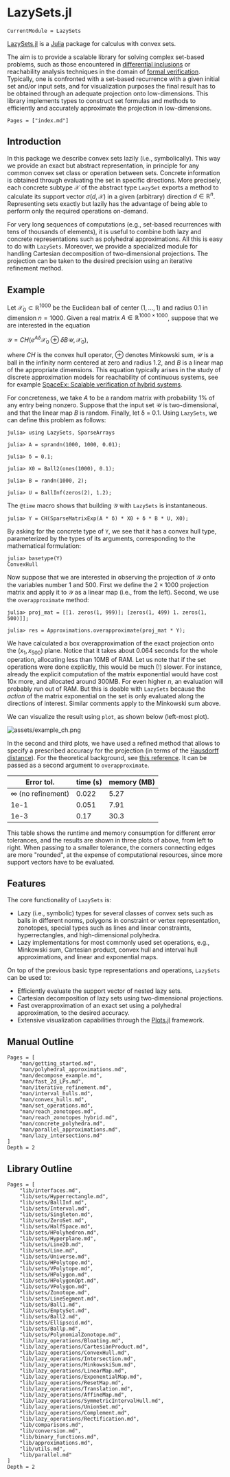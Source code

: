 # LazySets.jl

```@meta
CurrentModule = LazySets
```

[LazySets.jl](http://github.com/JuliaReach/LazySets.jl) is a [Julia](http://julialang.org) package for calculus with convex
sets.

The aim is to provide a scalable library for solving complex set-based problems,
such as those encountered in
[differential inclusions](https://en.wikipedia.org/wiki/Differential_inclusion)
or reachability analysis techniques in the domain of
[formal verification](https://en.wikipedia.org/wiki/Formal_verification).
Typically, one is confronted with a set-based recurrence with a given initial
set and/or input sets, and for visualization purposes the final result has to be
obtained through an adequate projection onto low-dimensions.
This library implements types to construct set formulas and methods to
efficiently and accurately approximate the projection in low-dimensions.

```@contents
Pages = ["index.md"]
```

## Introduction

In this package we describe convex sets lazily (i.e., symbolically).
This way we provide an exact but abstract representation, in principle for any
common convex set class or operation between sets.
Concrete information is obtained through evaluating the set in specific
directions.
More precisely, each concrete subtype $\mathcal{X}$ of the abstract type
`LazySet` exports a method to calculate its support vector
$σ(d, \mathcal{X})$ in a given (arbitrary) direction $d \in \mathbb{R}^n$.
Representing sets exactly but lazily has the advantage of being able to perform
only the required operations on-demand.

For very long sequences of computations (e.g., set-based recurrences with tens
of thousands of elements), it is useful to combine both lazy and concrete
representations such as polyhedral approximations.
All this is easy to do with `LazySets`.
Moreover, we provide a specialized module for handling Cartesian decomposition
of two-dimensional projections.
The projection can be taken to the desired precision using an iterative
refinement method.

## Example

Let $\mathcal{X}_0 \subset \mathbb{R}^{1000}$ be the Euclidean ball of center
$(1, \ldots, 1)$ and radius $0.1$ in dimension $n=1000$.
Given a real matrix $A \in \mathbb{R}^{1000 \times 1000}$, suppose that we are
interested in the equation

$\mathcal{Y} = CH(e^{A δ} \mathcal{X}_0 ⊕ δ B\mathcal{U}, \mathcal{X}_0),$

where $CH$ is the convex hull operator, $⊕$ denotes Minkowski sum, $\mathcal{U}$
is a ball in the infinity norm centered at zero and radius $1.2$, and $B$ is a
linear map of the appropriate dimensions.
This equation typically arises in the study of discrete approximation models for
reachability of continuous systems, see for example
[SpaceEx: Scalable verification of hybrid systems](https://github.com/JuliaReach/Reachability.jl/wiki/References#frehse2011spaceex).

For concreteness, we take $A$ to be a random matrix with probability $1\%$ of
any entry being nonzero.
Suppose that the input set $\mathcal{U}$ is two-dimensional, and that the linear
map $B$ is random.
Finally, let δ = 0.1.
Using `LazySets`, we can define this problem as follows:

```jldoctest index_label
julia> using LazySets, SparseArrays

julia> A = sprandn(1000, 1000, 0.01);

julia> δ = 0.1;

julia> X0 = Ball2(ones(1000), 0.1);

julia> B = randn(1000, 2);

julia> U = BallInf(zeros(2), 1.2);
```

The `@time` macro shows that building $\mathcal{Y}$ with `LazySets` is
instantaneous.

```jldoctest index_label
julia> Y = CH(SparseMatrixExp(A * δ) * X0 + δ * B * U, X0);
```

By asking for the concrete type of `Y`, we see that it has a convex hull type,
parameterized by the types of its arguments, corresponding to the mathematical
formulation:

```jldoctest index_label
julia> basetype(Y)
ConvexHull
```

Now suppose that we are interested in observing the projection of $\mathcal{Y}$
onto the variables number 1 and 500.
First we define the $2×1000$ projection matrix and apply it to $\mathcal{Y}$ as
a linear map (i.e., from the left).
Second, we use the `overapproximate` method:

```jldoctest index_label
julia> proj_mat = [[1. zeros(1, 999)]; [zeros(1, 499) 1. zeros(1, 500)]];

julia> res = Approximations.overapproximate(proj_mat * Y);
```

We have calculated a box overapproximation of the exact projection onto the
$(x_1, x_{500})$ plane.
Notice that it takes about 0.064 seconds for the whole operation, allocating
less than 10MB of RAM.
Let us note that if the set operations were done explicitly, this would be much
(!) slower.
For instance, already the explicit computation of the matrix exponential would
have cost 10x more, and allocated around 300MB.
For even higher $n$, an evaluation will probably run out of RAM.
But this is doable with `LazySets` because the *action* of the matrix
exponential on the set is only evaluated along the directions of interest.
Similar comments apply to the Minkowski sum above.

We can visualize the result using `plot`, as shown below (left-most plot).

![assets/example_ch.png](assets/example_ch.png)

In the second and third plots, we have used a refined method that allows to
specify a prescribed accuracy for the projection (in terms of the
[Hausdorff distance](https://en.wikipedia.org/wiki/Hausdorff_distance)).
For the theoretical background, see
[this reference](https://github.com/JuliaReach/Reachability.jl/wiki/References#polyhedral-approximations).
It can be passed as a second argument to `overapproximate`.

|Error tol.|time (s)|memory (MB)|
|------|------|------|
|∞ (no refinement)|0.022|5.27|
|1e-1|0.051|7.91|
|1e-3|0.17|30.3|

This table shows the runtime and memory consumption for different error
tolerances, and the results are shown in three plots of above, from left to
right.
When passing to a smaller tolerance, the corners connecting edges are more
"rounded", at the expense of computational resources, since more support vectors
have to be evaluated.

## Features

The core functionality of `LazySets` is:

- Lazy (i.e., symbolic) types for several classes of convex sets such as balls
  in different norms, polygons in constraint or vertex representation,
  zonotopes, special types such as lines and linear constraints,
  hyperrectangles, and high-dimensional polyhedra.
- Lazy implementations for most commonly used set operations, e.g., Minkowski
  sum, Cartesian product, convex hull and interval hull approximations, and
  linear and exponential maps.

On top of the previous basic type representations and operations, `LazySets` can
be used to:

- Efficiently evaluate the support vector of nested lazy sets.
- Cartesian decomposition of lazy sets using two-dimensional projections.
- Fast overapproximation of an exact set using a polyhedral approximation, to
  the desired accuracy.
- Extensive visualization capabilities through the
  [Plots.jl](http://docs.juliaplots.org/latest/) framework.

## Manual Outline

```@contents
Pages = [
    "man/getting_started.md",
    "man/polyhedral_approximations.md",
    "man/decompose_example.md",
    "man/fast_2d_LPs.md",
    "man/iterative_refinement.md",
    "man/interval_hulls.md",
    "man/convex_hulls.md",
    "man/set_operations.md",
    "man/reach_zonotopes.md",
    "man/reach_zonotopes_hybrid.md",
    "man/concrete_polyhedra.md",
    "man/parallel_approximations.md",
    "man/lazy_intersections.md"
]
Depth = 2
```

## Library Outline

```@contents
Pages = [
    "lib/interfaces.md",
    "lib/sets/Hyperrectangle.md",
    "lib/sets/BallInf.md",
    "lib/sets/Interval.md",
    "lib/sets/Singleton.md",
    "lib/sets/ZeroSet.md",
    "lib/sets/HalfSpace.md",
    "lib/sets/HPolyhedron.md",
    "lib/sets/Hyperplane.md",
    "lib/sets/Line2D.md",
    "lib/sets/Line.md",
    "lib/sets/Universe.md",
    "lib/sets/HPolytope.md",
    "lib/sets/VPolytope.md",
    "lib/sets/HPolygon.md",
    "lib/sets/HPolygonOpt.md",
    "lib/sets/VPolygon.md",
    "lib/sets/Zonotope.md",
    "lib/sets/LineSegment.md",
    "lib/sets/Ball1.md",
    "lib/sets/EmptySet.md",
    "lib/sets/Ball2.md",
    "lib/sets/Ellipsoid.md",
    "lib/sets/Ballp.md",
    "lib/sets/PolynomialZonotope.md",
    "lib/lazy_operations/Bloating.md",
    "lib/lazy_operations/CartesianProduct.md",
    "lib/lazy_operations/ConvexHull.md",
    "lib/lazy_operations/Intersection.md",
    "lib/lazy_operations/MinkowskiSum.md",
    "lib/lazy_operations/LinearMap.md",
    "lib/lazy_operations/ExponentialMap.md",
    "lib/lazy_operations/ResetMap.md",
    "lib/lazy_operations/Translation.md",
    "lib/lazy_operations/AffineMap.md",
    "lib/lazy_operations/SymmetricIntervalHull.md",
    "lib/lazy_operations/UnionSet.md",
    "lib/lazy_operations/Complement.md",
    "lib/lazy_operations/Rectification.md",
    "lib/comparisons.md",
    "lib/conversion.md",
    "lib/binary_functions.md",
    "lib/approximations.md",
    "lib/utils.md",
    "lib/parallel.md"
]
Depth = 2
```
